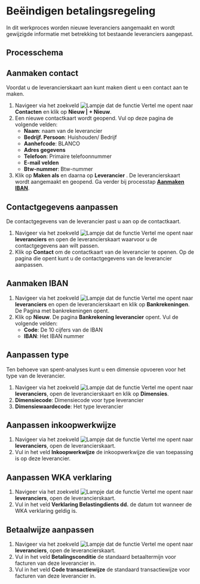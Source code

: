 # Beëindigen betalingsregeling

In dit werkproces worden nieuwe leveranciers aangemaakt en wordt gewijzigde informatie met betrekking tot bestaande leveranciers aangepast.

## Processchema


## Aanmaken contact
Voordat u de leverancierskaart aan kunt maken dient u een contact aan te maken. 

1. Navigeer via het zoekveld ![Lampje dat de functie Vertel me opent](https://docs.microsoft.com/nl-NL/dynamics365/business-central/media/ui-search/search_small.png "Vertel me wat u wilt doen") naar **Contacten** en klik op **Nieuw | + Nieuw**. 
2. Een nieuwe contactkaart wordt geopend. Vul op deze pagina de volgende velden:
	- **Naam**: naam van de leverancier
	- **Bedrijf. Persoon**: Huishouden/ Bedrijf 
	- **Aanhefcode**: BLANCO
	- **Adres gegevens**
	- **Telefoon**: Primaire telefoonnummer
	- **E-mail velden**
	- **Btw-nummer**: Btw-nummer
3. Klik op **Maken als** en daarna op **Leverancier** . De leverancierskaart wordt aangemaakt en geopend. Ga verder bij processtap **[Aanmaken IBAN](#aanmaken-iban)**.

## Contactgegevens aanpassen

De contactgegevens van de leverancier past u aan op de contactkaart.

1. Navigeer via het zoekveld ![Lampje dat de functie Vertel me opent](https://docs.microsoft.com/nl-NL/dynamics365/business-central/media/ui-search/search_small.png "Vertel me wat u wilt doen") naar **leveranciers** en open de leverancierskaart waarvoor u de contactgegevens aan wilt passen.
2. Klik op **Contact** om de contactkaart van de leverancier te openen. Op de pagina die opent kunt u de contactgegevens van de leverancier aanpassen. 


## Aanmaken IBAN

1. Navigeer via het zoekveld ![Lampje dat de functie Vertel me opent](https://docs.microsoft.com/nl-NL/dynamics365/business-central/media/ui-search/search_small.png "Vertel me wat u wilt doen") naar **leveranciers** en open de leverancierskaart en klik op **Bankrekeningen**. De Pagina met bankrekeningen opent. 
2. Klik op **Nieuw**. De pagina **Bankrekening leverancier** opent. Vul de volgende velden:
	- **Code**: De 10 cijfers van de IBAN
	- **IBAN**: Het IBAN nummer

## Aanpassen type

Ten behoeve van spent-analyses kunt u een dimensie opvoeren voor het type van de leverancier. 

1. Navigeer via het zoekveld ![Lampje dat de functie Vertel me opent](https://docs.microsoft.com/nl-NL/dynamics365/business-central/media/ui-search/search_small.png "Vertel me wat u wilt doen") naar **leveranciers**, open de leverancierskaart en klik op **Dimensies**. 
2. **Dimensiecode**: Dimensiecode voor type leverancier
3. **Dimensiewaardecode**: Het type leverancier

## Aanpassen inkoopwerkwijze

1. Navigeer via het zoekveld ![Lampje dat de functie Vertel me opent](https://docs.microsoft.com/nl-NL/dynamics365/business-central/media/ui-search/search_small.png "Vertel me wat u wilt doen") naar **leveranciers**, open de leverancierskaart.
2. Vul in het veld **Inkoopwerkwijze** de inkoopwerkwijze die van toepassing is op deze leverancier. 

## Aanpassen WKA verklaring

1. Navigeer via het zoekveld ![Lampje dat de functie Vertel me opent](https://docs.microsoft.com/nl-NL/dynamics365/business-central/media/ui-search/search_small.png "Vertel me wat u wilt doen") naar **leveranciers**, open de leverancierskaart.
2. Vul in het veld **Verklaring Belastingdients dd.** de datum tot wanneer de WKA verklaring geldig is. 

## Betaalwijze aanpassen

1. Navigeer via het zoekveld ![Lampje dat de functie Vertel me opent](https://docs.microsoft.com/nl-NL/dynamics365/business-central/media/ui-search/search_small.png "Vertel me wat u wilt doen") naar **leveranciers**, open de leverancierskaart.
2. Vul in het veld **Betalingsconditie** de standaard betaaltermijn voor facturen van deze leverancier in.
3. Vul in het veld **Code transactiewijze** de standaard transactiewijze voor facturen van deze leverancier in. 


<!--stackedit_data:
eyJoaXN0b3J5IjpbLTY5MDk3NDUzOCwtMTI0Mjk5OTIxN119
-->